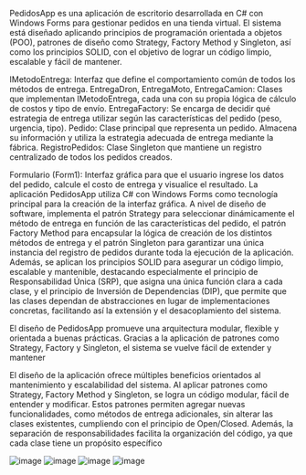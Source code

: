 PedidosApp es una aplicación de escritorio desarrollada en C# con Windows Forms para gestionar 
pedidos en una tienda virtual. El sistema está diseñado aplicando principios de programación orientada a objetos (POO), 
patrones de diseño como Strategy, Factory Method y Singleton, 
así como los principios SOLID, con el objetivo de lograr un código limpio, escalable y fácil de mantener.

IMetodoEntrega: Interfaz que define el comportamiento común de todos los métodos de entrega.
EntregaDron, EntregaMoto, EntregaCamion: Clases que implementan IMetodoEntrega, cada una con su propia lógica de cálculo de costos y tipo de envío.
EntregaFactory: Se encarga de decidir qué estrategia de entrega utilizar según las características del pedido (peso, urgencia, tipo).
Pedido: Clase principal que representa un pedido. Almacena su información y utiliza la estrategia adecuada de entrega mediante la fábrica.
RegistroPedidos: Clase Singleton que mantiene un registro centralizado de todos los pedidos creados.

Formulario (Form1): Interfaz gráfica para que el usuario ingrese los datos del pedido, calcule el costo de entrega y visualice el resultado.
La aplicación PedidosApp utiliza C# con Windows Forms como tecnología principal para la creación de la interfaz gráfica. A nivel de diseño de software, implementa el patrón Strategy para seleccionar dinámicamente el método de entrega en función de las características del pedido, el patrón Factory Method para encapsular la lógica de creación de los distintos métodos de entrega y el patrón Singleton para garantizar una única instancia del registro de pedidos durante toda la ejecución de la aplicación. Además, se aplican los principios SOLID para asegurar un código limpio, escalable y mantenible, destacando especialmente el principio de Responsabilidad Única (SRP), que asigna una única función clara a cada clase, y el principio de Inversión de Dependencias (DIP), que permite que las clases dependan de abstracciones en lugar de implementaciones concretas, facilitando así la extensión y el desacoplamiento del sistema.

El diseño de PedidosApp promueve una arquitectura modular, flexible y orientada a buenas prácticas. Gracias a la aplicación de patrones como Strategy, Factory y Singleton, el sistema se vuelve fácil de extender y mantener

El diseño de la aplicación ofrece múltiples beneficios orientados al mantenimiento y escalabilidad del sistema. Al aplicar patrones como Strategy, Factory Method y Singleton, se logra un código modular, fácil de entender y modificar. Estos patrones permiten agregar nuevas funcionalidades, como métodos de entrega adicionales, sin alterar las clases existentes, cumpliendo con el principio de Open/Closed. Además, la separación de responsabilidades facilita la organización del código, ya que cada clase tiene un propósito específico

![image](https://github.com/user-attachments/assets/959046ee-4c51-45ca-9eff-1b2865cb83ca)
![image](https://github.com/user-attachments/assets/4881f746-1660-4a4f-b332-0af785c7ee8f)
![image](https://github.com/user-attachments/assets/d33c6152-b199-4a7c-af39-f3b009e8e8fe)
![image](https://github.com/user-attachments/assets/465df28b-22e3-4a4f-9aeb-b83d202d84c5)




